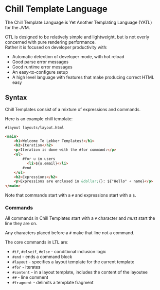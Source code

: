 # Chill Template Language

The Chill Template Language is Yet Another Templating Language (YATL) for the JVM.  

CTL is designed to be relatively simple and lightweight, but is not overly concerned with pure rendering performance.  
Rather it is focused on developer productivity with:

* Automatic detection of developer mode, with hot reload
* Good parse error messages
* Good runtime error messages
* An easy-to-configure setup
* A high level language with features that make producing correct HTML easy

## Syntax

Chill Templates consist of a mixture of expressions and commands.  

Here is an example chill template:

```html
#layout layouts/layout.html 

<main>
    <h1>Welcome To Lekker Templates!</h1>
    <h2>Iteration</h2>
    <p>Iteration is done with the #for command:</p>
    <ul>
        #for u in users
          <li>${u.email}</li>
        #end
    </ul>
    <h2>Expressions</h2>
    <p>Expressions are enclosed in &dollar;{}: ${"Hello" + name}</p>
</main>
```

Note that commands start with a `#` and expressions start with a `$`. 

### Commands

All commands in Chill Templates start with a `#` character and *must* start the line they are on.  

Any characters placed before a `#` make that line not a command.

The core commands in LTL are:

* `#if`, `#elseif`, `#else` - conditional inclusion logic
* `#end` - ends a command block
* `#layout` - specifies a layout template for the current template
* `#for` - iterates
* `#content` - in a layout template, includes the content of the layoutee
* `##` - line comment
* `#fragment` - delimits a template fragment

